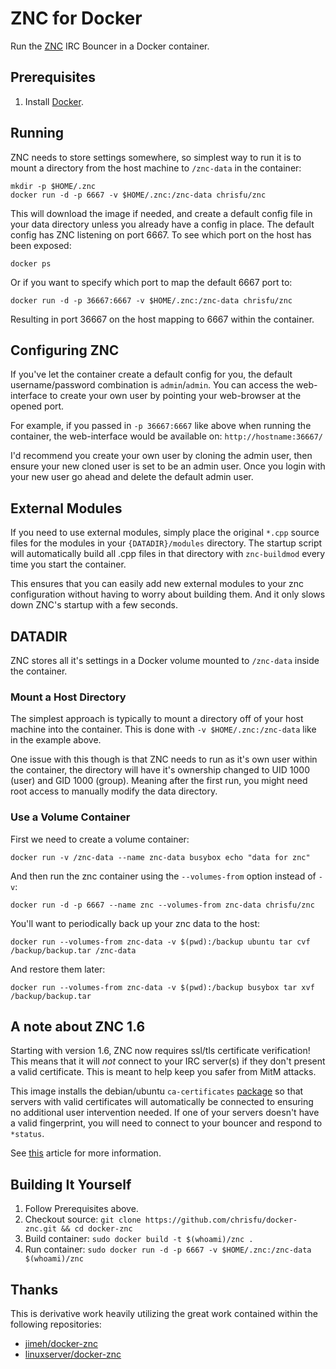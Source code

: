 # ZNC for Docker

Run the [ZNC][] IRC Bouncer in a Docker container.

[ZNC]: http://znc.in

## Prerequisites

1. Install [Docker][].

[Docker]: http://docker.com/

## Running

ZNC needs to store settings somewhere, so simplest way to run it is to mount a
directory from the host machine to `/znc-data` in the container:

    mkdir -p $HOME/.znc
    docker run -d -p 6667 -v $HOME/.znc:/znc-data chrisfu/znc

This will download the image if needed, and create a default config file in
your data directory unless you already have a config in place. The default
config has ZNC listening on port 6667. To see which port on the host has been
exposed:

    docker ps

Or if you want to specify which port to map the default 6667 port to:

    docker run -d -p 36667:6667 -v $HOME/.znc:/znc-data chrisfu/znc

Resulting in port 36667 on the host mapping to 6667 within the container.

## Configuring ZNC

If you've let the container create a default config for you, the default
username/password combination is `admin`/`admin`. You can access the
web-interface to create your own user by pointing your web-browser at the opened
port.

For example, if you passed in `-p 36667:6667` like above when running the
container, the web-interface would be available on: `http://hostname:36667/`

I'd recommend you create your own user by cloning the admin user, then ensure
your new cloned user is set to be an admin user. Once you login with your new
user go ahead and delete the default admin user.

## External Modules

If you need to use external modules, simply place the original `*.cpp` source
files for the modules in your `{DATADIR}/modules` directory. The startup
script will automatically build all .cpp files in that directory with
`znc-buildmod` every time you start the container.

This ensures that you can easily add new external modules to your znc
configuration without having to worry about building them. And it only slows
down ZNC's startup with a few seconds.

## DATADIR

ZNC stores all it's settings in a Docker volume mounted to `/znc-data` inside
the container.

### Mount a Host Directory

The simplest approach is typically to mount a directory off of your host machine
into the container. This is done with `-v $HOME/.znc:/znc-data` like in the
example above.

One issue with this though is that ZNC needs to run as it's own user within the
container, the directory will have it's ownership changed to UID 1000 (user) and
GID 1000 (group). Meaning after the first run, you might need root access to
manually modify the data directory.

### Use a Volume Container

First we need to create a volume container:

    docker run -v /znc-data --name znc-data busybox echo "data for znc"

And then run the znc container using the `--volumes-from` option instead of
`-v`:

    docker run -d -p 6667 --name znc --volumes-from znc-data chrisfu/znc

You'll want to periodically back up your znc data to the host:

    docker run --volumes-from znc-data -v $(pwd):/backup ubuntu tar cvf /backup/backup.tar /znc-data

And restore them later:

    docker run --volumes-from znc-data -v $(pwd):/backup busybox tar xvf /backup/backup.tar

## A note about ZNC 1.6

Starting with version 1.6, ZNC now requires ssl/tls certificate verification!
This means that it will *not* connect to your IRC server(s) if they don't
present a valid certificate. This is meant to help keep you safer from MitM
attacks.

This image installs the debian/ubuntu `ca-certificates`
[package](http://packages.ubuntu.com/vivid/ca-certificates) so that servers with
valid certificates will automatically be connected to ensuring no additional
user intervention needed. If one of your servers doesn't have a valid
fingerprint, you will need to connect to your bouncer and respond to `*status`.

See [this](https://mikaela.info/english/2015/02/24/znc160-ssl.html) article for
more information.

## Building It Yourself

1. Follow Prerequisites above.
2. Checkout source: `git clone https://github.com/chrisfu/docker-znc.git && cd docker-znc`
3. Build container: `sudo docker build -t $(whoami)/znc .`
4. Run container: `sudo docker run -d -p 6667 -v $HOME/.znc:/znc-data $(whoami)/znc`

## Thanks

This is derivative work heavily utilizing the great work contained within the following repositories:

* [jimeh/docker-znc](https://github.com/jimeh/docker-znc)
* [linuxserver/docker-znc](https://github.com/linuxserver/docker-znc)
